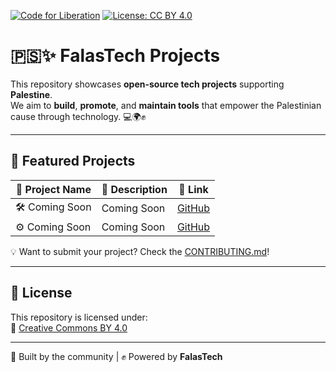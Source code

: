 [![Code for Liberation](https://img.shields.io/badge/🇵🇸%20Code_for_Liberation-falastech.org-%23E60023.svg)](https://falastech.org)
[![License: CC BY 4.0](https://img.shields.io/badge/License-CC%20BY%204.0-lightgrey.svg)](https://creativecommons.org/licenses/by/4.0/)

# 🇵🇸✨ FalasTech Projects

This repository showcases **open-source tech projects** supporting **Palestine**.  
We aim to **build**, **promote**, and **maintain tools** that empower the Palestinian cause through technology. 💻🌍✊

---

## 🚀 Featured Projects

| 📁 **Project Name** | 🧾 **Description**       | 🔗 **Link**     |
|---------------------|--------------------------|-----------------|
| 🛠️ Coming Soon         | Coming Soon         | [GitHub](#)     |
| ⚙️ Coming Soon         | Coming Soon         | [GitHub](#)     |

💡 Want to submit your project? Check the [CONTRIBUTING.md](CONTRIBUTING.md)!

---

## 📄 License

This repository is licensed under:  
🔗 [Creative Commons BY 4.0](LICENSE)

---

🌱 Built by the community | ✊ Powered by **FalasTech**
